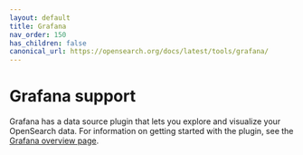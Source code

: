```yaml
---
layout: default
title: Grafana
nav_order: 150
has_children: false
canonical_url: https://opensearch.org/docs/latest/tools/grafana/
---
```


# Grafana support

Grafana has a data source plugin that lets you explore and visualize your OpenSearch data. For information on getting started with the plugin, see the [Grafana overview page](https://grafana.com/grafana/plugins/grafana-opensearch-datasource/).
